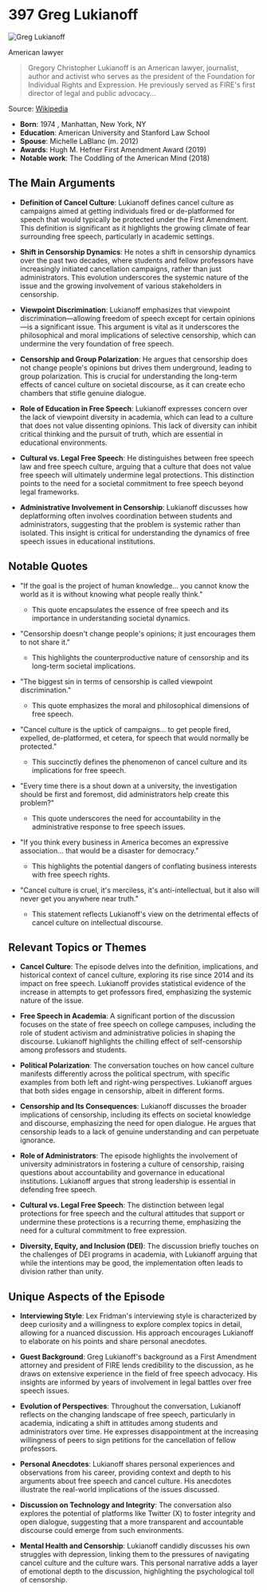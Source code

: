 # 397 Greg Lukianoff


![Greg Lukianoff](https://encrypted-tbn0.gstatic.com/images?q=tbn:ANd9GcSyo9YV0qKUks2joLdMjayZgDYdzmAI-xOLnhPoqA&s=0)

American lawyer

> Gregory Christopher Lukianoff is an American lawyer, journalist, author and activist who serves as the president of the Foundation for Individual Rights and Expression. He previously served as FIRE's first director of legal and public advocacy...

Source: [Wikipedia](https://en.wikipedia.org/wiki/Greg_Lukianoff)

- **Born**: 1974 , Manhattan, New York, NY
- **Education**: American University and Stanford Law School
- **Spouse**: Michelle LaBlanc ​(m. 2012)​
- **Awards**: Hugh M. Hefner First Amendment Award (2019)
- **Notable work**: The Coddling of the American Mind (2018)


## The Main Arguments

- **Definition of Cancel Culture**: Lukianoff defines cancel culture as campaigns aimed at getting individuals fired or de-platformed for speech that would typically be protected under the First Amendment. This definition is significant as it highlights the growing climate of fear surrounding free speech, particularly in academic settings.

- **Shift in Censorship Dynamics**: He notes a shift in censorship dynamics over the past two decades, where students and fellow professors have increasingly initiated cancellation campaigns, rather than just administrators. This evolution underscores the systemic nature of the issue and the growing involvement of various stakeholders in censorship.

- **Viewpoint Discrimination**: Lukianoff emphasizes that viewpoint discrimination—allowing freedom of speech except for certain opinions—is a significant issue. This argument is vital as it underscores the philosophical and moral implications of selective censorship, which can undermine the very foundation of free speech.

- **Censorship and Group Polarization**: He argues that censorship does not change people's opinions but drives them underground, leading to group polarization. This is crucial for understanding the long-term effects of cancel culture on societal discourse, as it can create echo chambers that stifle genuine dialogue.

- **Role of Education in Free Speech**: Lukianoff expresses concern over the lack of viewpoint diversity in academia, which can lead to a culture that does not value dissenting opinions. This lack of diversity can inhibit critical thinking and the pursuit of truth, which are essential in educational environments.

- **Cultural vs. Legal Free Speech**: He distinguishes between free speech law and free speech culture, arguing that a culture that does not value free speech will ultimately undermine legal protections. This distinction points to the need for a societal commitment to free speech beyond legal frameworks.

- **Administrative Involvement in Censorship**: Lukianoff discusses how deplatforming often involves coordination between students and administrators, suggesting that the problem is systemic rather than isolated. This insight is critical for understanding the dynamics of free speech issues in educational institutions.

## Notable Quotes

- "If the goal is the project of human knowledge... you cannot know the world as it is without knowing what people really think."
  - This quote encapsulates the essence of free speech and its importance in understanding societal dynamics.

- "Censorship doesn't change people's opinions; it just encourages them to not share it."
  - This highlights the counterproductive nature of censorship and its long-term societal implications.

- "The biggest sin in terms of censorship is called viewpoint discrimination."
  - This quote emphasizes the moral and philosophical dimensions of free speech.

- "Cancel culture is the uptick of campaigns... to get people fired, expelled, de-platformed, et cetera, for speech that would normally be protected."
  - This succinctly defines the phenomenon of cancel culture and its implications for free speech.

- "Every time there is a shout down at a university, the investigation should be first and foremost, did administrators help create this problem?"
  - This quote underscores the need for accountability in the administrative response to free speech issues.

- "If you think every business in America becomes an expressive association... that would be a disaster for democracy."
  - This highlights the potential dangers of conflating business interests with free speech rights.

- "Cancel culture is cruel, it's merciless, it's anti-intellectual, but it also will never get you anywhere near truth."
  - This statement reflects Lukianoff's view on the detrimental effects of cancel culture on intellectual discourse.

## Relevant Topics or Themes

- **Cancel Culture**: The episode delves into the definition, implications, and historical context of cancel culture, exploring its rise since 2014 and its impact on free speech. Lukianoff provides statistical evidence of the increase in attempts to get professors fired, emphasizing the systemic nature of the issue.

- **Free Speech in Academia**: A significant portion of the discussion focuses on the state of free speech on college campuses, including the role of student activism and administrative policies in shaping the discourse. Lukianoff highlights the chilling effect of self-censorship among professors and students.

- **Political Polarization**: The conversation touches on how cancel culture manifests differently across the political spectrum, with specific examples from both left and right-wing perspectives. Lukianoff argues that both sides engage in censorship, albeit in different forms.

- **Censorship and Its Consequences**: Lukianoff discusses the broader implications of censorship, including its effects on societal knowledge and discourse, emphasizing the need for open dialogue. He argues that censorship leads to a lack of genuine understanding and can perpetuate ignorance.

- **Role of Administrators**: The episode highlights the involvement of university administrators in fostering a culture of censorship, raising questions about accountability and governance in educational institutions. Lukianoff argues that strong leadership is essential in defending free speech.

- **Cultural vs. Legal Free Speech**: The distinction between legal protections for free speech and the cultural attitudes that support or undermine these protections is a recurring theme, emphasizing the need for a cultural commitment to free expression.

- **Diversity, Equity, and Inclusion (DEI)**: The discussion briefly touches on the challenges of DEI programs in academia, with Lukianoff arguing that while the intentions may be good, the implementation often leads to division rather than unity.

## Unique Aspects of the Episode

- **Interviewing Style**: Lex Fridman's interviewing style is characterized by deep curiosity and a willingness to explore complex topics in detail, allowing for a nuanced discussion. His approach encourages Lukianoff to elaborate on his points and share personal anecdotes.

- **Guest Background**: Greg Lukianoff's background as a First Amendment attorney and president of FIRE lends credibility to the discussion, as he draws on extensive experience in the field of free speech advocacy. His insights are informed by years of involvement in legal battles over free speech issues.

- **Evolution of Perspectives**: Throughout the conversation, Lukianoff reflects on the changing landscape of free speech, particularly in academia, indicating a shift in attitudes among students and administrators over time. He expresses disappointment at the increasing willingness of peers to sign petitions for the cancellation of fellow professors.

- **Personal Anecdotes**: Lukianoff shares personal experiences and observations from his career, providing context and depth to his arguments about free speech and cancel culture. His anecdotes illustrate the real-world implications of the issues discussed.

- **Discussion on Technology and Integrity**: The conversation also explores the potential of platforms like Twitter (X) to foster integrity and open dialogue, suggesting that a more transparent and accountable discourse could emerge from such environments.

- **Mental Health and Censorship**: Lukianoff candidly discusses his own struggles with depression, linking them to the pressures of navigating cancel culture and the culture wars. This personal narrative adds a layer of emotional depth to the discussion, highlighting the psychological toll of censorship.
